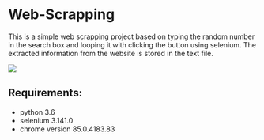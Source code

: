 # Web-Scrapping

This is a simple web scrapping project based on typing the random number in the search box and looping it with clicking the button using selenium. The extracted information from the website is stored in the text file. 



<img src="https://user-images.githubusercontent.com/59787504/92299382-80d4e400-ef71-11ea-95b2-4428e676c0f2.gif">

## Requirements:
   * python 3.6
   * selenium 3.141.0
   * chrome version 85.0.4183.83

   
